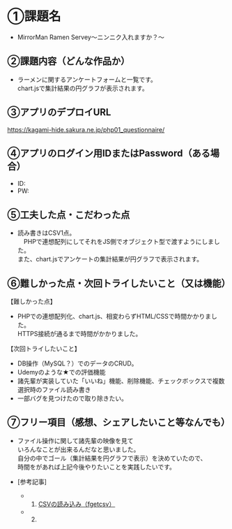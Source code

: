# ①課題名
- MirrorMan Ramen Servey～ニンニク入れますか？～

## ②課題内容（どんな作品か）
- ラーメンに関するアンケートフォームと一覧です。  
chart.jsで集計結果の円グラフが表示されます。

## ③アプリのデプロイURL  
https://kagami-hide.sakura.ne.jp/php01_questionnaire/

## ④アプリのログイン用IDまたはPassword（ある場合）
- ID: 
- PW: 

## ⑤工夫した点・こだわった点
- 読み書きはCSV1点。  
　PHPで連想配列にしてそれをJS側でオブジェクト型で渡すようにしました。  
また、chart.jsでアンケートの集計結果が円グラフで表示されます。  

## ⑥難しかった点・次回トライしたいこと（又は機能）
【難しかった点】  
- PHPでの連想配列化、chart.js、相変わらずHTML/CSSで時間かかりました。  
HTTPS接続が通るまで時間がかかりました。

【次回トライしたいこと】  
- DB操作（MySQL？）でのデータのCRUD。  
- Udemyのような★での評価機能  
- 諸先輩が実装していた「いいね」機能、削除機能、チェックボックスで複数選択時のファイル読み書き  
- 一部バグを見つけたので取り除きたい。
## ⑦フリー項目（感想、シェアしたいこと等なんでも）
- ファイル操作に関して諸先輩の映像を見て  
いろんなことが出来るんだなと思いました。  
自分の中でゴール（集計結果を円グラフで表示）を決めていたので、  
時間をがあれば上記今後やりたいことを実践したいです。  


- [参考記事]
  - 1. [CSVの読み込み（fgetcsv）](https://techplay.jp/column/580)
  - 2. []()